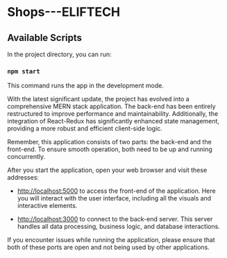 # Shops---ELIFTECH

## Available Scripts

In the project directory, you can run:

### `npm start`

This command runs the app in the development mode.

With the latest significant update, the project has evolved into a comprehensive MERN stack application. The back-end has been entirely restructured to improve performance and maintainability. Additionally, the integration of React-Redux has significantly enhanced state management, providing a more robust and efficient client-side logic.

Remember, this application consists of two parts: the back-end and the front-end. To ensure smooth operation, both need to be up and running concurrently. 

After you start the application, open your web browser and visit these addresses:

- [http://localhost:5000](http://localhost:5000) to access the front-end of the application. Here you will interact with the user interface, including all the visuals and interactive elements.

- [http://localhost:3000](http://localhost:3000) to connect to the back-end server. This server handles all data processing, business logic, and database interactions. 

If you encounter issues while running the application, please ensure that both of these ports are open and not being used by other applications.
